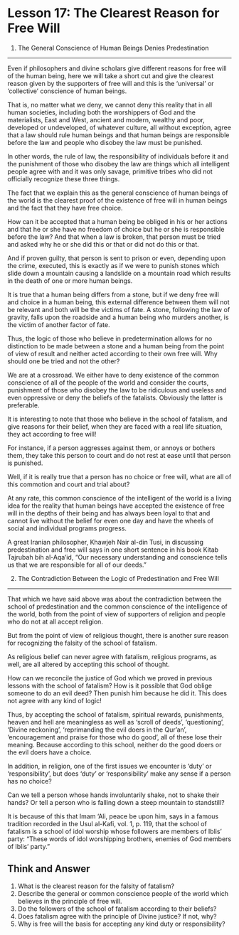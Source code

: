 Lesson 17: The Clearest Reason for Free Will
============================================

1. The General Conscience of Human Beings Denies Predestination
---------------------------------------------------------------

Even if philosophers and divine scholars give different reasons for free
will of the human being, here we will take a short cut and give the
clearest reason given by the supporters of free will and this is the
‘universal’ or ‘collective’ conscience of human beings.

That is, no matter what we deny, we cannot deny this reality that in all
human societies, including both the worshippers of God and the
materialists, East and West, ancient and modern, wealthy and poor,
developed or undeveloped, of whatever culture, all without exception,
agree that a law should rule human beings and that human beings are
responsible before the law and people who disobey the law must be
punished.

In other words, the rule of law, the responsibility of individuals
before it and the punishment of those who disobey the law are things
which all intelligent people agree with and it was only savage,
primitive tribes who did not officially recognize these three things.

The fact that we explain this as the general conscience of human beings
of the world is the clearest proof of the existence of free will in
human beings and the fact that they have free choice.

How can it be accepted that a human being be obliged in his or her
actions and that he or she have no freedom of choice but he or she is
responsible before the law? And that when a law is broken, that person
must be tried and asked why he or she did this or that or did not do
this or that.

And if proven guilty, that person is sent to prison or even, depending
upon the crime, executed, this is exactly as if we were to punish stones
which slide down a mountain causing a landslide on a mountain road which
results in the death of one or more human beings.

It is true that a human being differs from a stone, but if we deny free
will and choice in a human being, this external difference between them
will not be relevant and both will be the victims of fate. A stone,
following the law of gravity, falls upon the roadside and a human being
who murders another, is the victim of another factor of fate.

Thus, the logic of those who believe in predetermination allows for no
distinction to be made between a stone and a human being from the point
of view of result and neither acted according to their own free will.
Why should one be tried and not the other?

We are at a crossroad. We either have to deny existence of the common
conscience of all of the people of the world and consider the courts,
punishment of those who disobey the law to be ridiculous and useless and
even oppressive or deny the beliefs of the fatalists. Obviously the
latter is preferable.

It is interesting to note that those who believe in the school of
fatalism, and give reasons for their belief, when they are faced with a
real life situation, they act according to free will!

For instance, if a person aggresses against them, or annoys or bothers
them, they take this person to court and do not rest at ease until that
person is punished.

Well, if it is really true that a person has no choice or free will,
what are all of this commotion and court and trial about?

At any rate, this common conscience of the intelligent of the world is a
living idea for the reality that human beings have accepted the
existence of free will in the depths of their being and has always been
loyal to that and cannot live without the belief for even one day and
have the wheels of social and individual programs progress.

A great Iranian philosopher, Khawjeh Nair al-din Tusi, in discussing
predestination and free will says in one short sentence in his book
Kitab Tajrubah bih al-Aqa’id, “Our necessary understanding and
conscience tells us that we are responsible for all of our deeds.”

2. The Contradiction Between the Logic of Predestination and Free Will
----------------------------------------------------------------------

That which we have said above was about the contradiction between the
school of predestination and the common conscience of the intelligence
of the world, both from the point of view of supporters of religion and
people who do not at all accept religion.

But from the point of view of religious thought, there is another sure
reason for recognizing the falsity of the school of fatalism.

As religious belief can never agree with fatalism, religious programs,
as well, are all altered by accepting this school of thought.

How can we reconcile the justice of God which we proved in previous
lessons with the school of fatalism? How is it possible that God oblige
someone to do an evil deed? Then punish him because he did it. This does
not agree with any kind of logic!

Thus, by accepting the school of fatalism, spiritual rewards,
punishments, heaven and hell are meaningless as well as ‘scroll of
deeds’, ‘questioning’, ‘Divine reckoning’, ‘reprimanding the evil doers
in the Qur’an’, ‘encouragement and praise for those who do good’, all of
these lose their meaning. Because according to this school, neither do
the good doers or the evil doers have a choice.

In addition, in religion, one of the first issues we encounter is ‘duty’
or ‘responsibility’, but does ‘duty’ or ‘responsibility’ make any sense
if a person has no choice?

Can we tell a person whose hands involuntarily shake, not to shake their
hands? Or tell a person who is falling down a steep mountain to
standstill?

It is because of this that Imam ‘Ali, peace be upon him, says in a
famous tradition recorded in the Usul al-Kafi, vol. 1, p. 119, that the
school of fatalism is a school of idol worship whose followers are
members of Iblis’ party: “These words of idol worshipping brothers,
enemies of God members of Iblis’ party.”

Think and Answer
----------------

1. What is the clearest reason for the falsity of fatalism?  
 2. Describe the general or common conscience people of the world which
believes in the principle of free will.  
 3. Do the followers of the school of fatalism according to their
beliefs?  
 4. Does fatalism agree with the principle of Divine justice? If not,
why?  
 5. Why is free will the basis for accepting any kind duty or
responsibility?


